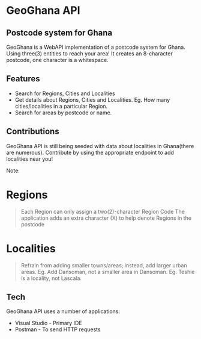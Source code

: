 # GeoGhana API
## Postcode system for Ghana


GeoGhana is a WebAPI implementation of a postcode system for Ghana. Using three(3) entities to reach your area!
It creates an 8-character postcode, one character is a whitespace.


## Features

- Search for Regions, Cities and Localities
- Get details about Regions, Cities and Localities. Eg. How many cities/localities in a particular Region.
- Search for areas by postcode or name.


## Contributions
GeoGhana API is still being seeded with data about localities in Ghana(there are numerous).
Contribute by using the appropriate endpoint to add localities near you! 

Note:
# Regions
> Each Region can only assign a two(2)-character Region Code
> The application adds an extra character (X) to help denote Regions in the postcode


# Localities
> Refrain from adding smaller towns/areas;
> instead, add larger urban areas.
> Eg. Add Dansoman, not a smaller area in Dansoman.
> Eg. Teshie is a locality, not Lascala.


## Tech

 GeoGhana API uses a number of applications:

- Visual Studio - Primary IDE
- Postman - To send HTTP requests
